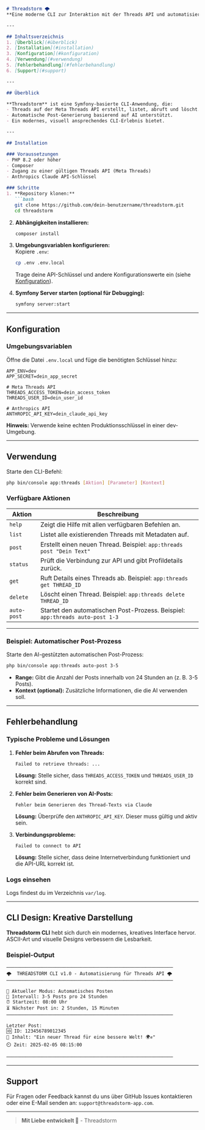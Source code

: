 ```markdown
# Threadstorm 🌩️  
**Eine moderne CLI zur Interaktion mit der Threads API und automatisierten AI-generierten Posts.**

---

## Inhaltsverzeichnis
1. [Überblick](#überblick)
2. [Installation](#installation)
3. [Konfiguration](#konfiguration)
4. [Verwendung](#verwendung)
5. [Fehlerbehandlung](#fehlerbehandlung)
6. [Support](#support)

---

## Überblick

**Threadstorm** ist eine Symfony-basierte CLI-Anwendung, die:
- Threads auf der Meta Threads API erstellt, listet, abruft und löscht.
- Automatische Post-Generierung basierend auf AI unterstützt.
- Ein modernes, visuell ansprechendes CLI-Erlebnis bietet.

---

## Installation

### Voraussetzungen
- PHP 8.2 oder höher
- Composer
- Zugang zu einer gültigen Threads API (Meta Threads)
- Anthropics Claude API-Schlüssel

### Schritte
1. **Repository klonen:**
   ```bash
   git clone https://github.com/dein-benutzername/threadstorm.git
   cd threadstorm
   ```

2. **Abhängigkeiten installieren:**
   ```bash
   composer install
   ```

3. **Umgebungsvariablen konfigurieren:**  
   Kopiere `.env`:
   ```bash
   cp .env .env.local
   ```
   Trage deine API-Schlüssel und andere Konfigurationswerte ein (siehe [Konfiguration](#konfiguration)).

4. **Symfony Server starten (optional für Debugging):**
   ```bash
   symfony server:start
   ```

---

## Konfiguration

### Umgebungsvariablen
Öffne die Datei `.env.local` und füge die benötigten Schlüssel hinzu:

```env
APP_ENV=dev
APP_SECRET=dein_app_secret

# Meta Threads API
THREADS_ACCESS_TOKEN=dein_access_token
THREADS_USER_ID=dein_user_id

# Anthropics API
ANTHROPIC_API_KEY=dein_claude_api_key
```

**Hinweis:** Verwende keine echten Produktionsschlüssel in einer dev-Umgebung.

---

## Verwendung

Starte den CLI-Befehl:
```bash
php bin/console app:threads [Aktion] [Parameter] [Kontext]
```

### Verfügbare Aktionen
| Aktion        | Beschreibung                                                                 |
|---------------|-------------------------------------------------------------------------------|
| `help`        | Zeigt die Hilfe mit allen verfügbaren Befehlen an.                           |
| `list`        | Listet alle existierenden Threads mit Metadaten auf.                         |
| `post`        | Erstellt einen neuen Thread. Beispiel: `app:threads post "Dein Text"`         |
| `status`      | Prüft die Verbindung zur API und gibt Profildetails zurück.                  |
| `get`         | Ruft Details eines Threads ab. Beispiel: `app:threads get THREAD_ID`         |
| `delete`      | Löscht einen Thread. Beispiel: `app:threads delete THREAD_ID`                |
| `auto-post`   | Startet den automatischen Post-Prozess. Beispiel: `app:threads auto-post 1-3` |

---

### Beispiel: Automatischer Post-Prozess
Starte den AI-gestützten automatischen Post-Prozess:
```bash
php bin/console app:threads auto-post 3-5
```

- **Range:** Gibt die Anzahl der Posts innerhalb von 24 Stunden an (z. B. 3-5 Posts).
- **Kontext (optional):** Zusätzliche Informationen, die die AI verwenden soll.

---

## Fehlerbehandlung

### Typische Probleme und Lösungen
1. **Fehler beim Abrufen von Threads:**
   ```plaintext
   Failed to retrieve threads: ...
   ```
   **Lösung:** Stelle sicher, dass `THREADS_ACCESS_TOKEN` und `THREADS_USER_ID` korrekt sind.

2. **Fehler beim Generieren von AI-Posts:**
   ```plaintext
   Fehler beim Generieren des Thread-Texts via Claude
   ```
   **Lösung:** Überprüfe den `ANTHROPIC_API_KEY`. Dieser muss gültig und aktiv sein.

3. **Verbindungsprobleme:**
   ```plaintext
   Failed to connect to API
   ```
   **Lösung:** Stelle sicher, dass deine Internetverbindung funktioniert und die API-URL korrekt ist.

### Logs einsehen
Logs findest du im Verzeichnis `var/log`.

---

## CLI Design: Kreative Darstellung

**Threadstorm CLI** hebt sich durch ein modernes, kreatives Interface hervor. ASCII-Art und visuelle Designs verbessern die Lesbarkeit.

### Beispiel-Output
```plaintext
─────────────────────────────────────────────────────────────
🌩️  THREADSTORM CLI v1.0 - Automatisierung für Threads API 🌩️
─────────────────────────────────────────────────────────────

📅 Aktueller Modus: Automatisches Posten
🔢 Intervall: 3-5 Posts pro 24 Stunden
⏰ Startzeit: 08:00 Uhr
⏳ Nächster Post in: 2 Stunden, 15 Minuten
─────────────────────────────────────────────────────────────

Letzter Post:
🆔 ID: 123456789012345
📝 Inhalt: "Ein neuer Thread für eine bessere Welt! 🌍✊"
⏲️ Zeit: 2025-02-05 08:15:00

─────────────────────────────────────────────────────────────
```

---

## Support

Für Fragen oder Feedback kannst du uns über GitHub Issues kontaktieren oder eine E-Mail senden an:
`support@threadstorm-app.com`.

---

> **Mit Liebe entwickelt 💙** - Threadstorm
```

